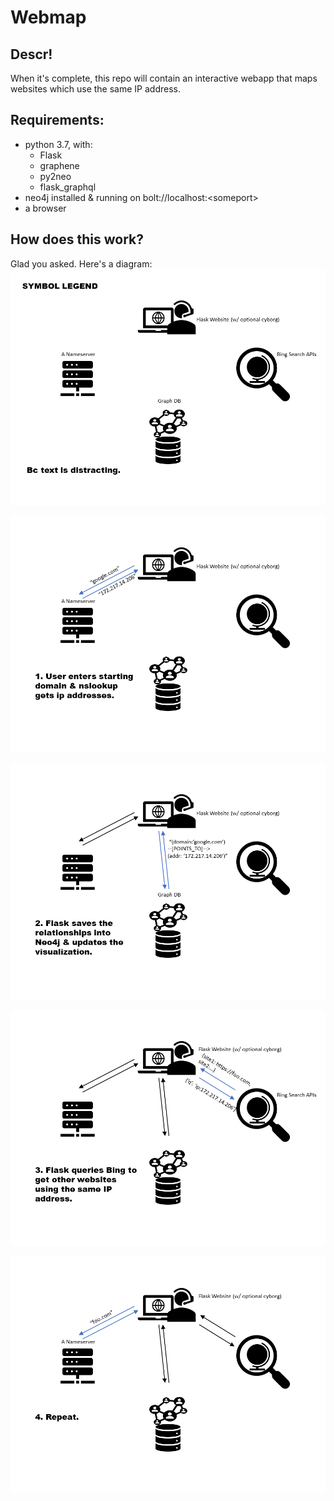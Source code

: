 Webmap
======

## Descr!

When it's complete, this repo will contain an interactive webapp that maps websites which use the same IP address.  



## Requirements:
 - python 3.7, with:
   - Flask
   - graphene
   - py2neo
   - flask_graphql
 - neo4j installed & running on bolt://localhost:\<someport>
 - a browser  


## How does this work?

Glad you asked. Here's a diagram:  
<kbd>
![Slide1](https://github.com/rtruxal/github-pics/raw/master/webmap%20slides/Slide1.PNG)

![Slide2](https://github.com/rtruxal/github-pics/raw/master/webmap%20slides/Slide2.PNG)  

![Slide3](https://github.com/rtruxal/github-pics/raw/master/webmap%20slides/Slide3.PNG)  

![Slide4](https://github.com/rtruxal/github-pics/raw/master/webmap%20slides/Slide4.PNG)  

![Slide5](https://github.com/rtruxal/github-pics/raw/master/webmap%20slides/Slide5.PNG)  
</kbd>


